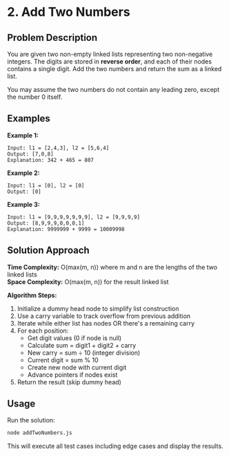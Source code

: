 # 2. Add Two Numbers

## Problem Description

You are given two non-empty linked lists representing two non-negative integers. The digits are stored in **reverse order**, and each of their nodes contains a single digit. Add the two numbers and return the sum as a linked list.

You may assume the two numbers do not contain any leading zero, except the number 0 itself.

## Examples

**Example 1:**
```
Input: l1 = [2,4,3], l2 = [5,6,4]
Output: [7,0,8]
Explanation: 342 + 465 = 807
```

**Example 2:**
```
Input: l1 = [0], l2 = [0]
Output: [0]
```

**Example 3:**
```
Input: l1 = [9,9,9,9,9,9,9], l2 = [9,9,9,9]
Output: [8,9,9,9,0,0,0,1]
Explanation: 9999999 + 9999 = 10009998
```

## Solution Approach

**Time Complexity:** O(max(m, n)) where m and n are the lengths of the two linked lists  
**Space Complexity:** O(max(m, n)) for the result linked list

**Algorithm Steps:**
1. Initialize a dummy head node to simplify list construction
2. Use a carry variable to track overflow from previous addition
3. Iterate while either list has nodes OR there's a remaining carry
4. For each position:
   - Get digit values (0 if node is null)
   - Calculate sum = digit1 + digit2 + carry
   - New carry = sum ÷ 10 (integer division)
   - Current digit = sum % 10
   - Create new node with current digit
   - Advance pointers if nodes exist
5. Return the result (skip dummy head)


## Usage

Run the solution:
```bash
node addTwoNumbers.js
```

This will execute all test cases including edge cases and display the results.

